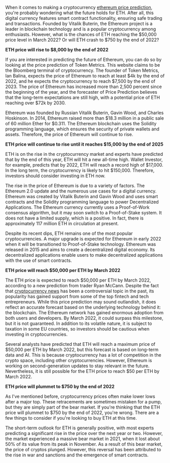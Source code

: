 <p>When it comes to making a cryptocurrency <a href="https://www.kucoin.com/price/ETH">ethereum price prediction</a>, you're probably wondering what the future holds for ETH. After all, this digital currency features smart contract functionality, ensuring safe trading and transactions. Founded by Vitalik Buterin, the Ethereum project is a leader in blockchain technology and is a popular cryptocurrency among enthusiasts. However, what is the chances of ETH reaching the $50,000 price level in March 2022? Or will ETH crash to $750 by the end of 2022?</p>
<p><strong>ETH price will rise to $8,000 by the end of 2022</strong></p>
<p>If you are interested in predicting the future of Ethereum, you can do so by looking at the price prediction of Token Metrics. This website claims to be the Bloomberg terminal of cryptocurrency. The founder of Token Metrics, Ian Balina, expects the price of Ethereum to reach at least $4k by the end of 2022, and he expects the cryptocurrency to reach $7,500 by the end of 2023. The price of Ethereum has increased more than 2,500 percent since the beginning of the year, and the forecaster of Price Prediction believes that the long-term expectations are still high, with a potential price of ETH reaching over $72k by 2030.</p>
<p>Ethereum was founded by Russian Vitalik Buterin, Gavin Wood, and Charles Hoskinson. In 2014, Ethereum raised more than $18.3 million in a public sale of 60 million Ether for $0.311. The Ethereum blockchain uses the Solidity programming language, which ensures the security of private wallets and assets. Therefore, the price of Ethereum will continue to rise.</p>
<p><strong>ETH price will continue to rise until it reaches $15,000 by the end of 2025</strong></p>
<p>ETH is on the rise in the cryptocurrency market and experts have predicted that by the end of this year, ETH will hit a new all-time high. Wallet Investor, for example, predicts that by 2022, ETH will reach a record high of $17,000. In the long term, the cryptocurrency is likely to hit $150,000. Therefore, investors should consider investing in ETH now.</p>
<p>The rise in the price of Ethereum is due to a variety of factors. The Ethereum 2.0 update and the numerous use cases for a digital currency. Ethereum was created by Vitalik Buterin and Gavin Wood and uses smart contracts and the Solidity programming language to power Decentralized Applications. The Ethereum currency currently uses a Proof-of-Work consensus algorithm, but it may soon switch to a Proof-of-Stake system. It does not have a limited supply, which is a positive. In fact, there is approximately 117 million ETH in circulation at present.</p>
<p>Despite its recent dips, ETH remains one of the most popular cryptocurrencies. A major upgrade is expected for Ethereum in early 2022 when it will be transitioned to Proof-of-Stake technology. Ethereum was released in 2015 and aims to create a decentralized digital economy. Its decentralized applications enable users to make decentralized applications with the use of smart contracts.</p>
<p><strong>ETH price will reach $50,000 per ETH by March 2022</strong></p>
<p>The ETH price is expected to reach $50,000 per ETH by March 2022, according to a new prediction from trader Ryan McCann. Despite the fact that <a href="https://www.kucoin.com/news">cryptocurrency news</a> has been a controversial topic in the past, its popularity has gained support from some of the top fintech and tech entrepreneurs. While this price prediction may sound outlandish, it does reflect an accurate forecast based on the underlying technology behind it: the blockchain. The Ethereum network has gained enormous adoption from both users and developers. By March 2022, it could surpass this milestone, but it is not guaranteed. In addition to its volatile nature, it is subject to taxation in some EU countries, so investors should be cautious when investing in cryptocurrencies.</p>
<p>Several analysts have predicted that ETH will reach a maximum price of $50,000 per ETH by March 2022, but this forecast is based on long-term data and AI. This is because cryptocurrency has a lot of competition in the crypto space, including other cryptocurrencies. However, Ethereum is working on second-generation updates to stay relevant in the future. Nevertheless, it is still possible for the ETH price to reach $50 per ETH by March 2022.</p>
<p><strong>ETH price will plummet to $750 by the end of 2022</strong></p>
<p>As I've mentioned before, cryptocurrency prices often make lower lows after a major top. These retracements are sometimes mistaken for a pump, but they are simply part of the bear market. If you're thinking that the ETH price will plummet to $750 by the end of 2022, you're wrong. There are a few things to consider if you're looking to buy ETH at this time.</p>
<p>The short-term outlook for ETH is generally positive, with most experts predicting a significant rise in the price over the next year or two. However, the market experienced a massive bear market in 2021, when it lost about 50% of its value from its peak in November. As a result of this bear market, the price of cryptos plunged. However, this reversal has been attributed to the rise in war and sanctions and the emergence of smart contracts.</p>
